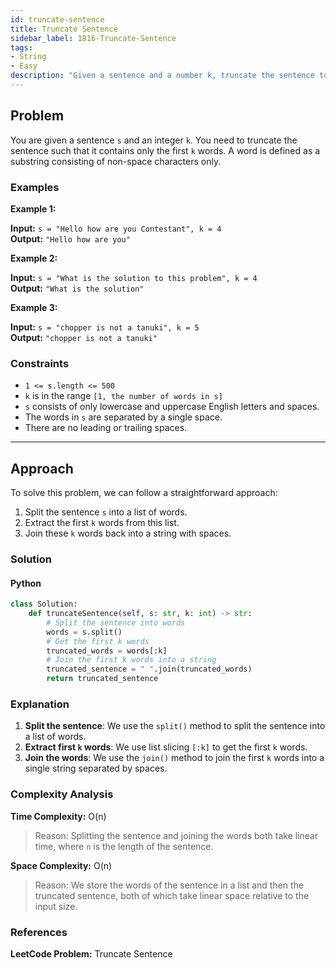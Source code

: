 ```yaml
---
id: truncate-sentence
title: Truncate Sentence
sidebar_label: 1816-Truncate-Sentence
tags:
- String
- Easy
description: "Given a sentence and a number k, truncate the sentence to the first k words."
---
```


## Problem

You are given a sentence `s` and an integer `k`. You need to truncate the sentence such that it contains only the first `k` words. A word is defined as a substring consisting of non-space characters only.

### Examples

**Example 1:**

**Input:** `s = "Hello how are you Contestant", k = 4`  
**Output:** `"Hello how are you"`

**Example 2:**

**Input:** `s = "What is the solution to this problem", k = 4`  
**Output:** `"What is the solution"`

**Example 3:**

**Input:** `s = "chopper is not a tanuki", k = 5`  
**Output:** `"chopper is not a tanuki"`

### Constraints

- `1 <= s.length <= 500`
- `k` is in the range `[1, the number of words in s]`
- `s` consists of only lowercase and uppercase English letters and spaces.
- The words in `s` are separated by a single space.
- There are no leading or trailing spaces.

---

## Approach

To solve this problem, we can follow a straightforward approach:

1. Split the sentence `s` into a list of words.
2. Extract the first `k` words from this list.
3. Join these `k` words back into a string with spaces.

### Solution

#### Python

```python
class Solution:
    def truncateSentence(self, s: str, k: int) -> str:
        # Split the sentence into words
        words = s.split()
        # Get the first k words
        truncated_words = words[:k]
        # Join the first k words into a string
        truncated_sentence = " ".join(truncated_words)
        return truncated_sentence
```

### Explanation

1. **Split the sentence**: We use the `split()` method to split the sentence into a list of words.
2. **Extract first `k` words**: We use list slicing `[:k]` to get the first `k` words.
3. **Join the words**: We use the `join()` method to join the first `k` words into a single string separated by spaces.

### Complexity Analysis

**Time Complexity:** O(n)  
> Reason: Splitting the sentence and joining the words both take linear time, where `n` is the length of the sentence.

**Space Complexity:** O(n)  
> Reason: We store the words of the sentence in a list and then the truncated sentence, both of which take linear space relative to the input size.

### References
**LeetCode Problem:** Truncate Sentence
